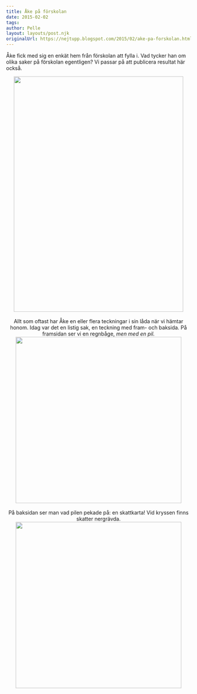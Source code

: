 ```yaml
---
title: Åke på förskolan
date: 2015-02-02
tags: 	
author: Pelle
layout: layouts/post.njk 	
originalUrl: https://nejtupp.blogspot.com/2015/02/ake-pa-forskolan.html
---
```


Åke fick med sig en enkät hem från förskolan att fylla i. Vad tycker han om olika saker på förskolan egentligen? Vi passar på att publicera resultat här också.</div><div class="separator" style="clear: both; text-align: center;"><img src="../../../../img/Enka%CC%88t%2Bom%2Bfo%CC%88rskolan%2C%2BA%CC%8Ake%2Bsnart%2B5%2Ba%CC%8Ar.jpg" height="640" width="462"></div><div class="separator" style="clear: both; text-align: center;"><br>Allt som oftast har Åke en eller flera teckningar i sin låda när vi hämtar honom. Idag var det en listig sak, en teckning med fram- och baksida. På framsidan ser vi en regnbåge, <i>men med en pil.</i></div><div class="separator" style="clear: both; text-align: center;"><img src="../../../../img/Teckning%2C%2Bpil%2Btill%2Bkarta.tif" height="452"></div><div class="separator" style="clear: both; text-align: center;"><br>På baksidan ser man vad pilen pekade på: en skattkarta! Vid kryssen finns skatter nergrävda.<div class="separator" style="clear: both; text-align: center;"><img src="../../../../img/Teckning%2C%2Bkarta.tif" height="452">
</figure>


